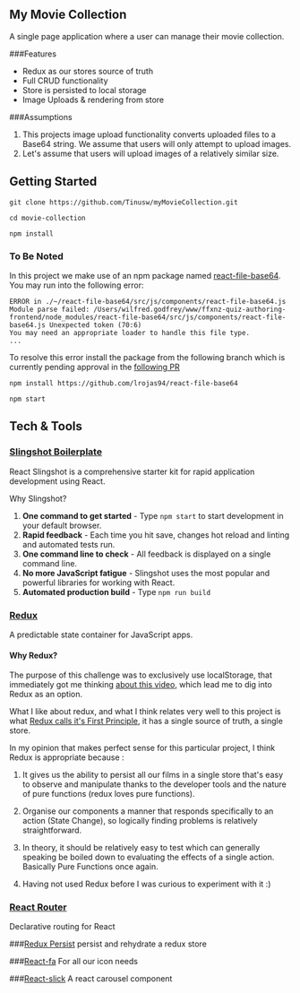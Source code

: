 ## My Movie Collection

A single page application where a user can manage their movie collection.

###Features

- Redux as our stores source of truth
- Full CRUD functionality
- Store is persisted to local storage
- Image Uploads & rendering from store

###Assumptions

1. This projects image upload functionality converts uploaded files to a Base64 string. We assume that users will only attempt to upload images.
2. Let's assume that users will upload images of a relatively similar size.

## Getting Started
`git clone https://github.com/Tinusw/myMovieCollection.git`

`cd movie-collection`

`npm install`

### To Be Noted
In this project we make use of an npm package named [react-file-base64](https://github.com/BosNaufal/react-file-base64). You may run into the following error:

```
ERROR in ./~/react-file-base64/src/js/components/react-file-base64.js
Module parse failed: /Users/wilfred.godfrey/www/ffxnz-quiz-authoring-frontend/node_modules/react-file-base64/src/js/components/react-file-base64.js Unexpected token (70:6)
You may need an appropriate loader to handle this file type.
...
```

To resolve this error install the package from the following branch which is currently pending approval in the [following PR](https://github.com/BosNaufal/react-file-base64/pull/4)

`npm install https://github.com/lrojas94/react-file-base64`

`npm start`

## Tech & Tools

### [Slingshot Boilerplate](https://github.com/coryhouse/react-slingshot)

React Slingshot is a comprehensive starter kit for rapid application development using React.

Why Slingshot?

1. **One command to get started** - Type `npm start` to start development in your default browser.
2. **Rapid feedback** - Each time you hit save, changes hot reload and linting and automated tests run.
3. **One command line to check** - All feedback is displayed on a single command line.
4. **No more JavaScript fatigue** - Slingshot uses the most popular and powerful libraries for working with React.
5. **Automated production build** - Type `npm run build`

### [Redux](http://redux.js.org/)
A predictable state container for JavaScript apps.

#### Why Redux?
The purpose of this challenge was to exclusively use localStorage, that immediately got me thinking [about this video](https://egghead.io/lessons/javascript-redux-persisting-the-state-to-the-local-storage), which lead me to dig into Redux as an option.

What I like about redux, and what I think relates very well to this project is what [Redux calls it's First Principle](http://redux.js.org/docs/introduction/ThreePrinciples.html), it has a single source of truth, a single store.

In my opinion that makes perfect sense for this particular project, I think Redux is appropriate because :

1. It gives us the ability to persist all our films in a single store that's easy to observe and manipulate thanks to the developer tools and the nature of pure functions (redux loves pure functions).

2. Organise our components a manner that responds specifically to an action (State Change), so logically finding problems is relatively straightforward.
3. In theory, it should be relatively easy to test which can generally speaking be boiled down to evaluating the effects of a single action. Basically Pure Functions once again.

4. Having not used Redux before I was curious to experiment with it :)


### [React Router](https://github.com/ReactTraining/react-router)
Declarative routing for React

###[Redux Persist](https://github.com/rt2zz/redux-persist)
persist and rehydrate a redux store

###[React-fa](https://github.com/andreypopp/react-fa)
For all our icon needs

###[React-slick](https://github.com/akiran/react-slick)
A react carousel component
